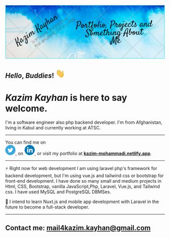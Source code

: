 [![Header](readme_header.png "Header")](https://kazim-mohammadi.netlify.app/)

## _Hello_, _Buddies_! <img src="wave.gif" width="30px">

# **_Kazim Kayhan_** is here to say welcome.
I'm a software engineer also php backend developer. I'm from Afghanistan, living in Kabul and currently working at ATSC.

___

You can find me on <br/> [![Twitter][1.1]][1], on [![LinkedIn][2.1]][2], or visit my portfolio  at [__kazim-mohammadi.netlify.app__](https://kazim-mohammadi.netlify.app).

___

⚡ Right now for web development I am using laravel php's framework for backend development, but I'm using vue.js and tailwind css or bootstrap for front-end development. I have done so many small and medium projects in Html, CSS, Bootstrap, vanilla JavaScript,Php, Laravel, Vue.js, and Tailwind css. I have used MySQL and PostgreSQL DBMSes.

🌱 I intend to learn Nuxt.js and mobile app development with Laravel in the future to become a full-stack developer.
___

Contact me: <a href="mailto:mail4kazim.kayhan@gmail.com">mail4kazim.kayhan@gmail.com</a>
---

<!-- links to social media icons -->

<!-- icons with padding -->

[1.1]: twitter.png (twitter icon with padding)
[2.1]: linkedin.png (LinkedIn icon without padding)


<!-- links to your social media accounts -->

[1]: https://twitter.com/Kazim2kayhan
[2]: https://www.linkedin.com/in/kazim-kayhan
